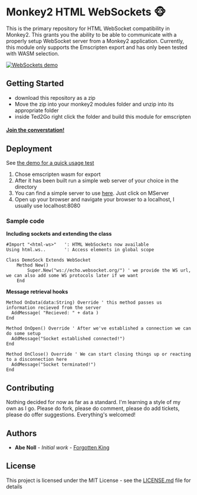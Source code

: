 # Monkey2 HTML WebSockets 🐵

This is the primary repository for HTML WebSocket compatibility in Monkey2. This grants you the ability to be able 
to communicate with a properly setup WebSocket server from a Monkey2 application. Currently, this module only supports
the Emscripten export and has only been tested with WASM selection. 

[ ![WebSockets demo](https://cf-b2.streamablevideo.com/image/mpgf5.jpg?token=1514516418-lWnY%2FakjVLVdmNWu%2BvmC6sIyAwFm8QNXXbPcuBoKf%2FQ%3D.png) ](https://streamable.com/s/mpgf5/evnwka)
## Getting Started

- download this repository as a zip
- Move the zip into your monkey2 modules folder and unzip into its appropriate folder
- inside Ted2Go right click the folder and build this module for emscripten

#### [Join the converstation!](http://monkeycoder.co.nz/forums/topic/introducing-html-websockets-for-mx2/)

## Deployment
See [the demo for a quick usage test](bananas/websock_demo/websock_demo.monkey2)

1. Chose emscripten wasm for export 
2. After it has been built run a simple web server of your choice in the directory 
3. You can find a simple server to use [here](http://monkeycoder.co.nz/monkey2-files/). Just click on MServer
4. Open up your browser and navigate your browser to a localhost, I usually use localhost:8080

### Sample code
**Including sockets and extending the class**
```monkey2
#Import "<html-ws>"   ': HTML WebSockets now available
Using html.ws..       ': Access elements in global scope 

Class DemoSock Extends WebSocket
	Method New()
		Super.New("ws://echo.websocket.org/") ' we provide the WS url, we can also add some WS protocols later if we want
	End
```

**Message retrieval hooks**
```monkey2
Method OnData(data:String) Override ' this method passes us information recieved from the server
  AddMessage( "Recieved: " + data )
End

Method OnOpen() Override ' After we've established a connection we can do some setup
  AddMessage("Socket established connected!")
End

Method OnClose() Override ' We can start closing things up or reacting to a disconnection here
  AddMessage("Socket terminated!")
End
```

## Contributing

Nothing decided for now as far as a standard. I'm learning a style of my own as I go. 
Please do fork, please do comment, please do add tickets, please do offer suggestions. Everything's welcomed!

## Authors

* **Abe Noll** - *Initial work* - [Forgotten King](https://github.com/forgotten-king)

## License

This project is licensed under the MIT License - see the [LICENSE.md](LICENSE.md) file for details
